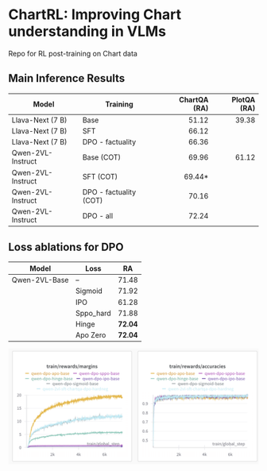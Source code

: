 # ChartRL: Improving Chart understanding in VLMs 

Repo for RL post-training on Chart data

## Main Inference Results

| Model                     | Training  | ChartQA (RA) | PlotQA (RA) |
|---------------------------|-----------|-------------:|------------:|
| Llava-Next (7 B)          | Base      | 51.12        | 39.38       |
| Llava-Next (7 B)          | SFT       | 66.12        |             |
| Llava-Next (7 B)          | DPO - factuality| 66.36  |             |
| Qwen-2VL-Instruct         | Base (COT)     | 69.96        | 61.12       |
| Qwen-2VL-Instruct         | SFT  (COT)     | 69.44*        |             |
| Qwen-2VL-Instruct         | DPO - factuality (COT)| 70.16  |             |
| Qwen-2VL-Instruct         | DPO - all | 72.24  |             |

## Loss ablations for DPO

| Model          | Loss       | RA    |
|----------------|------------|-------|
| Qwen-2VL-Base  | –          | 71.48 |
|                | Sigmoid    | 71.92 |
|                | IPO        | 61.28 |
|                | Sppo_hard  | 71.88 |
|                | Hinge      | **72.04** |
|                | Apo Zero   | **72.04** |


![image info](./ablation-dpo-loss.png "Ablation DPO Loss")



